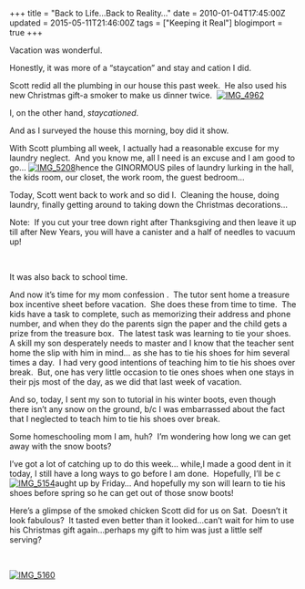 +++
title = "Back to Life…Back to Reality…"
date = 2010-01-04T17:45:00Z
updated = 2015-05-11T21:46:00Z
tags = ["Keeping it Real"]
blogimport = true 
+++

Vacation was wonderful.

Honestly, it was more of a “staycation” and stay and cation I did. 

Scott redid all the plumbing in our house this past week.&#160; He also used his new Christmas gift-a smoker to make us dinner twice.&#160; [![IMG_4962](https://latc.s3.amazonaws.com/wp-content/uploads/2010/01/IMG_4962.jpg "IMG_4962")](https://latc.s3.amazonaws.com/wp-content/uploads/2010/01/IMG_4962.jpg) 

I, on the other hand, _staycationed_. 

And as I surveyed the house this morning, boy did it show. 

With Scott plumbing all week, I actually had a reasonable excuse for my laundry neglect.&#160; And you know me, all I need is an excuse and I am good to go… [![IMG_5208](https://latc.s3.amazonaws.com/wp-content/uploads/2010/01/IMG_5208.jpg "IMG_5208")](https://latc.s3.amazonaws.com/wp-content/uploads/2010/01/IMG_5208.jpg)hence the GINORMOUS piles of laundry lurking in the hall, the kids room, our closet, the work room, the guest bedroom…

 Today, Scott went back to work and so did I.&#160; Cleaning the house, doing laundry, finally getting around to taking down the Christmas decorations…

Note:&#160; If you cut your tree down right after Thanksgiving and then leave it up till after New Years, you will have a canister and a half of needles to vacuum up!&#160; 

&#160;

It was also back to school time.&#160; 

And now it’s time for my 
mom confession
.&#160; The tutor sent home a treasure box incentive sheet before vacation.&#160; She does these from time to time.&#160; The kids have a task to complete, such as memorizing their address and phone number, and when they do the parents sign the paper and the child gets a prize from the treasure box.&#160; The latest task was learning to tie your shoes.&#160; A skill my son desperately needs to master and I know that the teacher sent home the slip with him in mind… as she has to tie his shoes for him several times a day.&#160; I had very good intentions of teaching him to tie his shoes over break.&#160; But, one has very little occasion to tie ones shoes when one stays in their pjs most of the day, as we did that last week of vacation. 

And so, today, I sent my son to tutorial in his winter boots, even though there isn’t any snow on the ground, b/c I was embarrassed about the fact that I neglected to teach him to tie his shoes over break. 

Some homeschooling mom I am, huh?&#160; I’m wondering how long we can get away with the snow boots?

I’ve got a lot of catching up to do this week… while,I made a good dent in it today, I still have a long ways to go before I am done.&#160; Hopefully, I’ll be c[![IMG_5154](https://latc.s3.amazonaws.com/wp-content/uploads/2010/01/IMG_5154.jpg "IMG_5154")](https://latc.s3.amazonaws.com/wp-content/uploads/2010/01/IMG_5154.jpg)aught up by Friday… And hopefully my son will learn to tie his shoes before spring so he can get out of those snow boots!

Here’s a glimpse of the smoked chicken Scott did for us on Sat.&#160; Doesn’t it look fabulous?&#160; It tasted even better than it looked…can’t wait for him to use his Christmas gift again…perhaps my gift to him was just a little self serving?

&#160;

[![IMG_5160](https://latc.s3.amazonaws.com/wp-content/uploads/2010/01/IMG_5160.jpg "IMG_5160")](https://latc.s3.amazonaws.com/wp-content/uploads/2010/01/IMG_5160.jpg)
